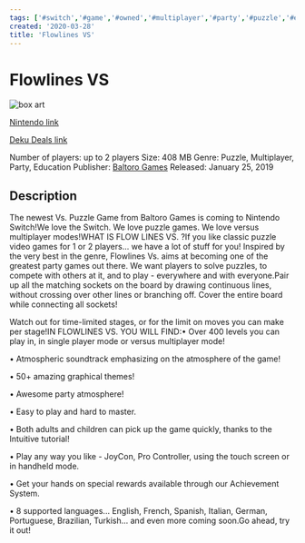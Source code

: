 ```yaml
---
tags: ['#switch','#game','#owned','#multiplayer','#party','#puzzle','#education']
created: '2020-03-28'
title: 'Flowlines VS'
---
```

# Flowlines VS

![box art](https://assets.nintendo.com/image/upload/c_pad,f_auto,h_613,q_auto,w_1089/ncom/en_US/games/switch/f/flowlines-vs-switch/hero?v=2021042917)

[Nintendo link](https://www.nintendo.com/games/detail/flowlines-vs-switch/)

[Deku Deals link](https://www.dekudeals.com/items/flowlines-vs)

Number of players: up to 2 players
Size: 408 MB
Genre: Puzzle, Multiplayer, Party, Education
Publisher: [Baltoro Games](https://www.dekudeals.com/games?include[collection]=true&filter[publisher]=Baltoro+Games)
Released: January 25, 2019

## Description

The newest Vs. Puzzle Game from Baltoro Games is coming to Nintendo Switch!We love the Switch. We love puzzle games. We love versus multiplayer modes!WHAT IS FLOW LINES VS. ?If you like classic puzzle video games for 1 or 2 players... we have a lot of stuff for you! Inspired by the very best in the genre, Flowlines Vs. aims at becoming one of the greatest party games out there. We want players to solve puzzles, to compete with others at it, and to play - everywhere and with everyone.Pair up all the matching sockets on the board by drawing continuous lines, without crossing over other lines or branching off. Cover the entire board while connecting all sockets!

Watch out for time-limited stages, or for the limit on moves you can make per stage!IN FLOWLINES VS. YOU WILL FIND:• Over 400 levels you can play in, in single player mode or versus multiplayer mode!

• Atmospheric soundtrack emphasizing on the atmosphere of the game!

• 50+ amazing graphical themes!

• Awesome party atmosphere!

• Easy to play and hard to master.

• Both adults and children can pick up the game quickly, thanks to the Intuitive tutorial!

• Play any way you like - JoyCon, Pro Controller, using the touch screen or in handheld mode.

• Get your hands on special rewards available through our Achievement System.

• 8 supported languages... English, French, Spanish, Italian, German, Portuguese, Brazilian, Turkish... and even more coming soon.Go ahead, try it out!
